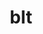 ---
title: "blt"
layout: cache
categories: [package, develop-2023-05-14]
meta: {"versions": ["0.5.2"], "compilers": ["gcc@=11.1.0", "gcc@=7.3.1", "gcc@=7.5.0", "oneapi@=2023.0.0"], "oss": ["amzn2", "ubuntu18.04", "ubuntu20.04"], "platforms": ["linux"], "targets": ["aarch64", "neoverse_n1", "ppc64le", "x86_64", "x86_64_v3"], "stacks": ["aws-isc", "aws-isc-aarch64", "data-vis-sdk", "e4s", "e4s-oneapi", "e4s-power", "gpu-tests", "radiuss", "radiuss-aws", "radiuss-aws-aarch64", "root"], "num_specs": 8, "num_specs_by_stack": {"aws-isc-aarch64": 2, "radiuss-aws-aarch64": 2, "root": 8, "e4s-power": 1, "data-vis-sdk": 1, "aws-isc": 1, "radiuss-aws": 1, "radiuss": 1, "gpu-tests": 1, "e4s": 1, "e4s-oneapi": 1}}
spec_details: [{"hash": "qrimgcy7mvlmunlmyegp74ccgirkganw", "compiler": "gcc@=7.3.1", "versions": ["0.5.2"], "os": "amzn2", "platform": "linux", "target": "aarch64", "variants": ["build_system=generic"], "stacks": ["aws-isc-aarch64", "radiuss-aws-aarch64", "root"], "size": "-", "tarball": "https://binaries.spack.io/develop-2023-05-14/build_cache/linux-amzn2-aarch64/gcc-7.3.1/blt-0.5.2/linux-amzn2-aarch64-gcc-7.3.1-blt-0.5.2-qrimgcy7mvlmunlmyegp74ccgirkganw.spack"}, {"hash": "czmpco6pjrjpjliuezmn56m2z6sj44yv", "compiler": "gcc@=7.3.1", "versions": ["0.5.2"], "os": "amzn2", "platform": "linux", "target": "neoverse_n1", "variants": ["build_system=generic"], "stacks": ["aws-isc-aarch64", "radiuss-aws-aarch64", "root"], "size": "-", "tarball": "https://binaries.spack.io/develop-2023-05-14/build_cache/linux-amzn2-neoverse_n1/gcc-7.3.1/blt-0.5.2/linux-amzn2-neoverse_n1-gcc-7.3.1-blt-0.5.2-czmpco6pjrjpjliuezmn56m2z6sj44yv.spack"}, {"hash": "5ysaqtzwiwa3rdy64y4a7sxo6yegfnk5", "compiler": "gcc@=11.1.0", "versions": ["0.5.2"], "os": "ubuntu20.04", "platform": "linux", "target": "ppc64le", "variants": ["build_system=generic"], "stacks": ["e4s-power", "root"], "size": "-", "tarball": "https://binaries.spack.io/develop-2023-05-14/build_cache/linux-ubuntu20.04-ppc64le/gcc-11.1.0/blt-0.5.2/linux-ubuntu20.04-ppc64le-gcc-11.1.0-blt-0.5.2-5ysaqtzwiwa3rdy64y4a7sxo6yegfnk5.spack"}, {"hash": "tzxwqjxdmzoeiu5insiv2agfl7rveeng", "compiler": "gcc@=11.1.0", "versions": ["0.5.2"], "os": "ubuntu20.04", "platform": "linux", "target": "x86_64_v3", "variants": ["build_system=generic"], "stacks": ["data-vis-sdk", "root"], "size": "-", "tarball": "https://binaries.spack.io/develop-2023-05-14/build_cache/linux-ubuntu20.04-x86_64_v3/gcc-11.1.0/blt-0.5.2/linux-ubuntu20.04-x86_64_v3-gcc-11.1.0-blt-0.5.2-tzxwqjxdmzoeiu5insiv2agfl7rveeng.spack"}, {"hash": "s7mqckgwkcidnwfba4yp3y5b2hp5jiy4", "compiler": "gcc@=7.3.1", "versions": ["0.5.2"], "os": "amzn2", "platform": "linux", "target": "x86_64_v3", "variants": ["build_system=generic"], "stacks": ["aws-isc", "radiuss-aws", "root"], "size": "-", "tarball": "https://binaries.spack.io/develop-2023-05-14/build_cache/linux-amzn2-x86_64_v3/gcc-7.3.1/blt-0.5.2/linux-amzn2-x86_64_v3-gcc-7.3.1-blt-0.5.2-s7mqckgwkcidnwfba4yp3y5b2hp5jiy4.spack"}, {"hash": "uk2acyeiyg42sjjzebjgo3cwgh5wbw3p", "compiler": "gcc@=7.5.0", "versions": ["0.5.2"], "os": "ubuntu18.04", "platform": "linux", "target": "x86_64_v3", "variants": ["build_system=generic"], "stacks": ["radiuss", "root"], "size": "-", "tarball": "https://binaries.spack.io/develop-2023-05-14/build_cache/linux-ubuntu18.04-x86_64_v3/gcc-7.5.0/blt-0.5.2/linux-ubuntu18.04-x86_64_v3-gcc-7.5.0-blt-0.5.2-uk2acyeiyg42sjjzebjgo3cwgh5wbw3p.spack"}, {"hash": "nizdgqfrrm6exekf4t62rqxwa4jf67ms", "compiler": "gcc@=11.1.0", "versions": ["0.5.2"], "os": "ubuntu20.04", "platform": "linux", "target": "x86_64_v3", "variants": ["build_system=generic"], "stacks": ["gpu-tests", "e4s", "root"], "size": "-", "tarball": "https://binaries.spack.io/develop-2023-05-14/build_cache/linux-ubuntu20.04-x86_64_v3/gcc-11.1.0/blt-0.5.2/linux-ubuntu20.04-x86_64_v3-gcc-11.1.0-blt-0.5.2-nizdgqfrrm6exekf4t62rqxwa4jf67ms.spack"}, {"hash": "hotvblimhjuwzd4scdfne7aqhx7p56tk", "compiler": "oneapi@=2023.0.0", "versions": ["0.5.2"], "os": "ubuntu20.04", "platform": "linux", "target": "x86_64", "variants": ["build_system=generic"], "stacks": ["e4s-oneapi", "root"], "size": "-", "tarball": "https://binaries.spack.io/develop-2023-05-14/build_cache/linux-ubuntu20.04-x86_64/oneapi-2023.0.0/blt-0.5.2/linux-ubuntu20.04-x86_64-oneapi-2023.0.0-blt-0.5.2-hotvblimhjuwzd4scdfne7aqhx7p56tk.spack"}]
---
